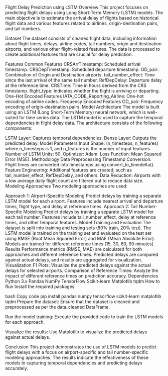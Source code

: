 Flight Delay Prediction using LSTM
Overview
This project focuses on predicting flight delays using Long Short-Term Memory (LSTM) models. The main objective is to estimate the arrival delay of flights based on historical flight data and various features related to airlines, origin-destination pairs, and tail numbers.

Dataset
The dataset consists of cleaned flight data, including information about flight times, delays, airline codes, tail numbers, origin and destination airports, and various other flight-related features. The data is processed to create additional features that are crucial for delay prediction.

Features
Common Features
CRSArrTimestamp: Scheduled arrival timestamp.
CRSDepTimestamp: Scheduled departure timestamp.
OD_pair: Combination of Origin and Destination airports.
tail_number_effect: Time since the last arrival of the same tail number.
RefDepDelay: Departure delay at the reference time.
CRSTime: Time in hours derived from the CRS timestamp.
flight_type: Indicates whether the flight is arriving or departing.
One-Hot Encoded Features
IATA_CODE_Reporting_Airline: One-hot encoding of airline codes.
Frequency Encoded Features
OD_pair: Frequency encoding of origin-destination pairs.
Model Architecture
The model is built using an LSTM (Long Short-Term Memory) neural network, which is well-suited for time series data. The LSTM model is used to capture the temporal dependencies in flight delay data. The architecture consists of the following components:

LSTM Layer: Captures temporal dependencies.
Dense Layer: Outputs the predicted delay.
Model Parameters
Input Shape: (n_timesteps, n_features) where n_timesteps is 1, and n_features is the number of input features.
Number of LSTM Units: 50.
Optimizer: Adam.
Loss Function: Mean Squared Error (MSE).
Methodology
Data Preprocessing
Timestamp Conversion: Flight times are converted into timestamps using convert_to_timedelta().
Feature Engineering: Additional features are created, such as tail_number_effect, RefDepDelay, and others.
Data Reduction: Airports with a low average daily flight count are filtered out to reduce data size.
Modeling Approaches
Two modeling approaches are used:

Approach 1: Airport-Specific Modeling
Predict delays by training a separate LSTM model for each airport.
Features include nearest arrival and departure times, flight type, and delay at reference times.
Approach 2: Tail Number-Specific Modeling
Predict delays by training a separate LSTM model for each tail number.
Features include tail_number_effect, delay at reference times, and other temporal features.
Model Training and Evaluation
The dataset is split into training and testing sets (80% train, 20% test).
The LSTM model is trained on the training set and evaluated on the test set using RMSE (Root Mean Squared Error) and MAE (Mean Absolute Error).
Models are trained for different reference times (15, 30, 60, 90 minutes).
Results
Performance metrics (RMSE, MAE) are calculated for both approaches and different reference times.
Predicted delays are compared against actual delays, and results are aggregated for visualization.
Visualization
F1 Plots: Visualize the predicted delays against the actual delays for selected airports.
Comparison of Reference Times: Analyze the impact of different reference times on prediction accuracy.
Dependencies
Python 3.x
Pandas
NumPy
TensorFlow
Scikit-learn
Matplotlib
tqdm
How to Run
Install the required packages:

bash
Copy code
pip install pandas numpy tensorflow scikit-learn matplotlib tqdm
Prepare the dataset: Ensure that the dataset is cleaned and preprocessed as per the data_cleaned DataFrame.

Run the model training: Execute the provided code to train the LSTM models for each approach.

Visualize the results: Use Matplotlib to visualize the predicted delays against actual delays.

Conclusion
This project demonstrates the use of LSTM models to predict flight delays with a focus on airport-specific and tail number-specific modeling approaches. The results indicate the effectiveness of these models in capturing temporal dependencies and predicting delays accurately.
